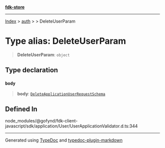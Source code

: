 [**fdk-store**](../../../README.md)
***

[Index](../../../API.md) > [auth](../../README.md) > [<internal>](../README.md) > DeleteUserParam

# Type alias: DeleteUserParam

> **DeleteUserParam**: `object`

## Type declaration

### `body`

> **body**: [`DeleteApplicationUserRequestSchema`](type-alias.DeleteApplicationUserRequestSchema.md)

## Defined In

node\_modules/@gofynd/fdk-client-javascript/sdk/application/User/UserApplicationValidator.d.ts:344

***
Generated using [TypeDoc](https://typedoc.org/) and [typedoc-plugin-markdown](https://www.npmjs.com/package/typedoc-plugin-markdown)
